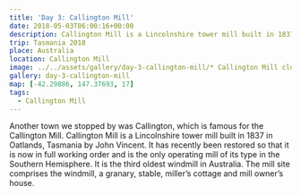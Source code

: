 ```yaml
---
title: 'Day 3: Callington Mill'
date: 2018-05-03T06:00:16+00:00
description: Callington Mill is a Lincolnshire tower mill built in 1837 in Oatlands, Tasmania by John Vincent.
trip: Tasmania 2018
place: Australia
location: Callington Mill
image: ../../assets/gallery/day-3-callington-mill/* Callington Mill closeup.jpeg
gallery: day-3-callington-mill
map: [-42.29886, 147.37693, 17]
tags:
  - Callington Mill
---
```


Another town we stopped by was Callington, which is famous for the Callington Mill.&nbsp;Callington Mill is a Lincolnshire tower mill built in 1837 in Oatlands, Tasmania by John Vincent. It has recently been restored so that it is now in full working order and is the only operating mill of its type in the Southern Hemisphere. It is the third oldest windmill in Australia. The mill site comprises the windmill, a granary, stable, miller’s cottage and mill owner’s house.
